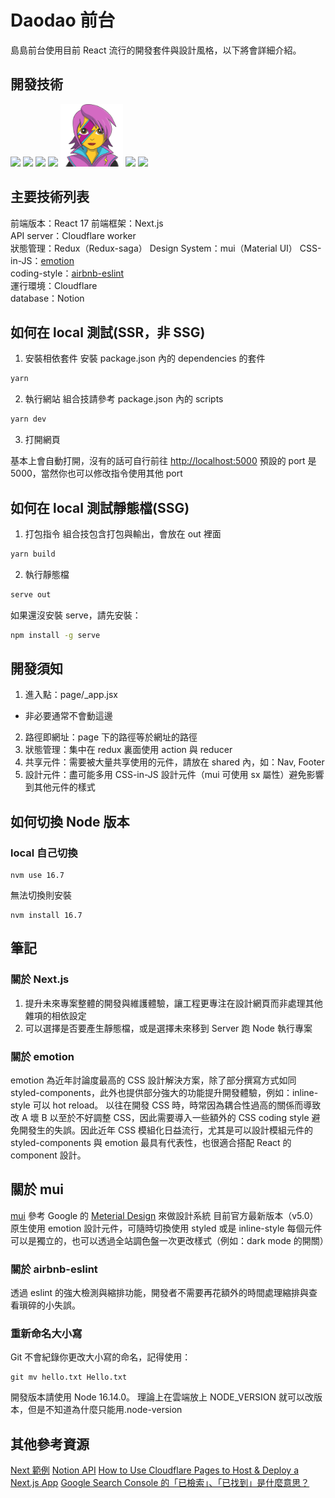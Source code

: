 # Daodao 前台

島島前台使用目前 React 流行的開發套件與設計風格，以下將會詳細介紹。

## 開發技術

<p float="left" margin="10px">
  <img src="https://upload.wikimedia.org/wikipedia/commons/thumb/8/8e/Nextjs-logo.svg/1200px-Nextjs-logo.svg.png" height="100px"> 
  <img src="https://upload.wikimedia.org/wikipedia/commons/thumb/a/a7/React-icon.svg/1200px-React-icon.svg.png" height="100px"> 
  <img src="https://redux-saga.js.org/img/Redux-Saga-Logo.png" height="100px"> 
  <img src="https://mui.com/static/logo.png" height="100px"> 
  <img src="https://raw.githubusercontent.com/emotion-js/emotion/main/emotion.png" height="100px"> 
  <img src="https://upload.wikimedia.org/wikipedia/commons/4/45/Notion_app_logo.png" height="100px"> 
  <img src="https://i.imgur.com/A2XaNqc.png" height="100px"> 
</p>

## 主要技術列表

前端版本：React 17
前端框架：Next.js  
API server：Cloudflare worker  
狀態管理：Redux（Redux-saga）
Design System：mui（Material UI）
CSS-in-JS：[emotion](https://emotion.sh/docs/introduction)  
coding-style：[airbnb-eslint](https://github.com/airbnb/javascript)  
運行環境：Cloudflare  
database：Notion

## 如何在 local 測試(SSR，非 SSG)

1. 安裝相依套件
   安裝 package.json 內的 dependencies 的套件

```bash
yarn
```

2. 執行網站
   組合技請參考 package.json 內的 scripts

```bash
yarn dev
```

3. 打開網頁

基本上會自動打開，沒有的話可自行前往 [http://localhost:5000](http://localhost:5000)
預設的 port 是 5000，當然你也可以修改指令使用其他 port

## 如何在 local 測試靜態檔(SSG)

1. 打包指令
   組合技包含打包與輸出，會放在 out 裡面

```bash
yarn build
```

2. 執行靜態檔

```bash
serve out
```

如果還沒安裝 serve，請先安裝：

```bash
npm install -g serve
```

## 開發須知

1. 進入點：page/\_app.jsx

- 非必要通常不會動這邊

2. 路徑即網址：page 下的路徑等於網址的路徑
3. 狀態管理：集中在 redux 裏面使用 action 與 reducer
4. 共享元件：需要被大量共享使用的元件，請放在 shared 內，如：Nav, Footer
5. 設計元件：盡可能多用 CSS-in-JS 設計元件（mui 可使用 sx 屬性）避免影響到其他元件的樣式

## 如何切換 Node 版本

### local 自己切換

```
nvm use 16.7
```

無法切換則安裝

```
nvm install 16.7
```

## 筆記

### 關於 Next.js

1. 提升未來專案整體的開發與維護體驗，讓工程更專注在設計網頁而非處理其他雜項的相依設定
2. 可以選擇是否要產生靜態檔，或是選擇未來移到 Server 跑 Node 執行專案

### 關於 emotion

emotion 為近年討論度最高的 CSS 設計解決方案，除了部分撰寫方式如同 styled-components，此外也提供部分強大的功能提升開發體驗，例如：inline-style 可以 hot reload。
以往在開發 CSS 時，時常因為耦合性過高的關係而導致改 A 壞 B 以至於不好調整 CSS，因此需要導入一些額外的 CSS coding style 避免開發生的失誤。因此近年 CSS 模組化日益流行，尤其是可以設計模組元件的 styled-components 與 emotion 最具有代表性，也很適合搭配 React 的 component 設計。

## 關於 mui

[mui](https://mui.com/) 參考 Google 的 [Meterial Design](https://material-design.hexschool.io/guide/) 來做設計系統
目前官方最新版本（v5.0）原生使用 emotion 設計元件，可隨時切換使用 styled 或是 inline-style
每個元件可以是獨立的，也可以透過全站調色盤一次更改樣式（例如：dark mode 的開關）

### 關於 airbnb-eslint

透過 eslint 的強大檢測與縮排功能，開發者不需要再花額外的時間處理縮排與查看瑣碎的小失誤。

### 重新命名大小寫

Git 不會紀錄你更改大小寫的命名，記得使用：

```
git mv hello.txt Hello.txt
```

開發版本請使用 Node 16.14.0。
理論上在雲端放上 NODE_VERSION 就可以改版本，但是不知道為什麼只能用.node-version

## 其他參考資源

[Next 範例](https://github.com/vercel/next.js/tree/canary/examples/api-routes-rest/pages)
[Notion API](https://developers.notion.com/docs/working-with-databases)
[How to Use Cloudflare Pages to Host & Deploy a Next.js App](https://spacejelly.dev/posts/how-to-use-cloudflare-pages-to-host-deploy-a-next-js-app/)
[Google Search Console 的「已檢索」、「已找到」是什麼意思？](https://editor.leonh.space/2022/google-search-console/)
